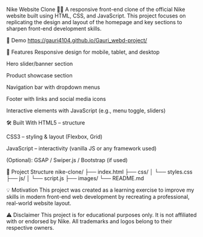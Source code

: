 Nike Website Clone 🏀👟
A responsive front-end clone of the official Nike website built using HTML, CSS, and JavaScript. This project focuses on replicating the design and layout of the homepage and key sections to sharpen front-end development skills.

🚀 Demo
https://gauri4104.github.io/Gauri_webd-project/


📌 Features
Responsive design for mobile, tablet, and desktop

Hero slider/banner section

Product showcase section

Navigation bar with dropdown menus

Footer with links and social media icons

Interactive elements with JavaScript (e.g., menu toggle, sliders)

🛠 Built With
HTML5 – structure

CSS3 – styling & layout (Flexbox, Grid)

JavaScript – interactivity (vanilla JS or any framework used)

(Optional): GSAP / Swiper.js / Bootstrap (if used)

📂 Project Structure
nike-clone/
├── index.html
├── css/
│   └── styles.css
├── js/
│   └── script.js
├── images/
└── README.md

💡 Motivation
This project was created as a learning exercise to improve my skills in modern front-end web development by recreating a professional, real-world website layout.

⚠ Disclaimer
This project is for educational purposes only. It is not affiliated with or endorsed by Nike. All trademarks and logos belong to their respective owners.
